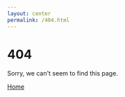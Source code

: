 ```yaml
---
layout: center
permalink: /404.html
---
```


# 404

Sorry, we can't seem to find this page.

<div class="mt3">
  <a href="{{ site.baseurl }}/" class="button button-blue button-big">Home</a>
  <!-- <a href="{{ site.baseurl }}/contact/" class="button button-blue button-big">Contact</a> -->
</div>
